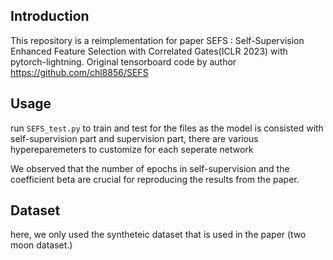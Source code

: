 

## Introduction 
This repository is a reimplementation for paper SEFS : Self-Supervision Enhanced Feature Selection with Correlated Gates(ICLR 2023)
with pytorch-lightning.  Original tensorboard code by author https://github.com/chl8856/SEFS



## Usage

run `SEFS_test.py` to train and test for the files
as the model is consisted with self-supervision part and supervision part, there are various  hypereparemeters to customize for each seperate network

We observed that the number of epochs in self-supervision and the coefficient beta are crucial for reproducing the results from the paper. 


## Dataset
here, we only used the syntheteic dataset that is used in the paper (two moon dataset.)
